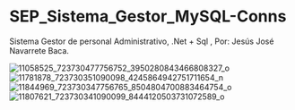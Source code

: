 # SEP_Sistema_Gestor_MySQL-Conns
Sistema Gestor de personal Administrativo, .Net + Sql , Por: Jesús José Navarrete Baca.

![11058525_723730477756752_3950280843466808327_o](https://user-images.githubusercontent.com/21239660/37513536-952fca96-28c2-11e8-9abe-f71a2dd450ef.jpg)
![11781878_723730351090098_4245864942751711654_n](https://user-images.githubusercontent.com/21239660/37513537-95581488-28c2-11e8-9228-6683bc10e9bb.jpg)
![11844969_723730347756765_8504804700883464754_o](https://user-images.githubusercontent.com/21239660/37513538-95777328-28c2-11e8-9c6d-1e2fac32aeac.jpg)
![11807621_723730341090099_8444120503731072589_o](https://user-images.githubusercontent.com/21239660/37513539-9596f496-28c2-11e8-9c6b-4d28e40e3d18.jpg)



